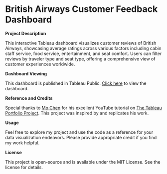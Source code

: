 # British Airways Customer Feedback Dashboard

**Project Description**

This interactive Tableau dashboard visualizes customer reviews of British Airways, showcasing average ratings across various factors including cabin staff service, food service, entertainment, and seat comfort. Users can filter reviews by traveler type and seat type, offering a comprehensive view of customer experiences worldwide.

**Dashboard Viewing**

This dashboard is published in Tableau Public. [Click here](https://public.tableau.com/app/profile/vpvidhyalakshmi/viz/BritishAirwaysCustomerFeedbackDashboard/Dashboard) to view the dashboard.  

**Reference and Credits**
 
Special thanks to [Mo Chen](https://public.tableau.com/app/profile/mo.chen/vizzes) for his excellent YouTube tutorial on [The Tableau Portfolio Project](https://www.youtube.com/watch?v=KlAKAarfLRQ). This project was inspired by and replicates his work.


**Usage**

Feel free to explore my project and use the code as a reference for your data visualization endeavors. Please provide appropriate credit if you find my work helpful.

**License**

This project is open-source and is available under the MIT License. See the license for details.
